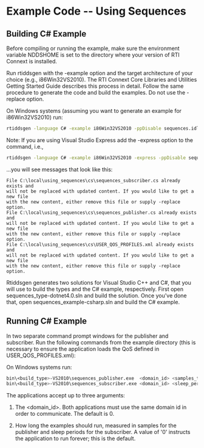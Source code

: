 # Example Code -- Using Sequences

## Building C# Example

Before compiling or running the example, make sure the environment variable
NDDSHOME is set to the directory where your version of RTI Connext is installed.

Run rtiddsgen with the -example option and the target architecture of your
choice (e.g., i86Win32VS2010). The RTI Connext Core Libraries and Utilities
Getting Started Guide describes this process in detail. Follow the same
procedure to generate the code and build the examples. Do not use the -replace
option.

On Windows systems (assuming you want to generate an example for i86Win32VS2010)
run:

```sh
rtiddsgen -language C# -example i86Win32VS2010 -ppDisable sequences.idl
```

Note: If you are using Visual Studio Express add the -express option to the
command, i.e.,

```sh
rtiddsgen -language C# -example i86Win32VS2010 -express -ppDisable sequences.idl
```

...you will see messages that look like this:

```plaintext
File C:\local\using_sequences\cs\sequences_subscriber.cs already exists and
will not be replaced with updated content. If you would like to get a new file
with the new content, either remove this file or supply -replace option.
File C:\local\using_sequences\cs\sequences_publisher.cs already exists and
will not be replaced with updated content. If you would like to get a new file
with the new content, either remove this file or supply -replace option.
File C:\local\using_sequences\cs\USER_QOS_PROFILES.xml already exists and
will not be replaced with updated content. If you would like to get a new file
with the new content, either remove this file or supply -replace option.
```

Rtiddsgen generates two solutions for Visual Studio C++ and C#, that you will
use to build the types and the C# example, respectively. First open
sequences_type-dotnet4.0.sln and build the solution. Once you've done that, open
sequences_example-csharp.sln and build the C# example.

## Running C# Example

In two separate command prompt windows for the publisher and subscriber. Run the
following commands from the example directory (this is necessary to ensure the
application loads the QoS defined in USER_QOS_PROFILES.xml):

On Windows systems run:

```sh
bin\<build_type>-VS2010\sequences_publisher.exe  <domain_id> <samples_to_send>
bin\<build_type>-VS2010\sequences_subscriber.exe <domain_id> <sleep_periods>
```

The applications accept up to three arguments:

1.  The <domain_id>. Both applications must use the same domain id in order to
    communicate. The default is 0.

2.  How long the examples should run, measured in samples for the publisher and
    sleep periods for the subscriber. A value of '0' instructs the application
    to run forever; this is the default.
